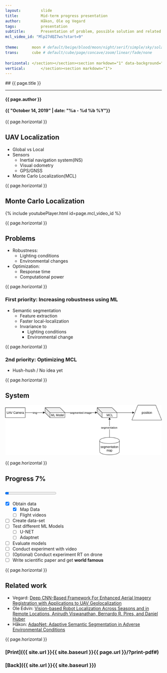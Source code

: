 ```yaml
---
layout:     	slide
title:     		Mid-term progress presentation
author:     	Håkon, Ole og Vegard
tags:           presentation 
subtitle:    	Presentation of problem, possible solution and related work.
mcl_video_id: "Mlp27dQZ7ws?start=9"

theme:		moon # default/beige/blood/moon/night/serif/simple/sky/solarized
trans:		cube # default/cube/page/concave/zoom/linear/fade/none

horizontal:	</section></section><section markdown="1" data-background=""><section markdown="1">
vertical:		</section><section markdown="1">
---
```

<section markdown="1" data-background=""><section markdown="1">
## {{ page.title }}

<hr>

#### {{ page.author }}

#### {{ "October 14, 2019" | date: "%a - %d %b %Y"}}

{{ page.horizontal }}
<!-- Start Writing Below in Markdown -->

## UAV Localization

* Global vs Local
* Sensors
    * Inertial navigation system(INS)
    * Visual odometry
    * GPS/GNSS
* Monte Carlo Localization(MCL)

{{ page.horizontal }}

## Monte Carlo Localization

{% include youtubePlayer.html id=page.mcl_video_id %}

{{ page.horizontal }}

## Problems

* Robustness:
    * Lighting conditions
    * Environmental changes
* Optimization:
    * Response time
    * Computational power

{{ page.horizontal }}

### First priority: Increasing robustness using ML

* Semantic segmentation
    * Feature extraction 
    * Faster local-localization
    * Invariance to
        * Lighting conditions
        * Environmental change 

{{ page.horizontal }}

### 2nd priority: Optimizing MCL
* Hush-hush / No idea yet

{{ page.horizontal }}

## System

![System diagram](/img/system.png)

{{ page.horizontal }}

## Progress 7%
### <progress value="7" max="100"></progress>

* [x] Obtain data
    * [x] Map Data
    * [ ] Flight videos
* [ ] Create data-set 
* [ ] Test different ML Models
    * [ ] U-NET
    * [ ] Adaptnet
* [ ] Evaluate models
* [ ] Conduct experiment with video
* [ ] (Optional) Conduct experiment RT on drone
* [ ] Write scientific paper and get **world famous**

{{ page.horizontal }}

## Related work

* Vegard: [Deep CNN-Based Framework For Enhanced Aerial Imagery Registration with Applications to UAV Geolocalization](https://github.com/in5490-run/documentation_and_research/blob/master/Papers/Nassar_A_Deep_CNN-Based_CVPR_2018_paper.pdf)
* Ole Edvin: [Vision-based Robot Localization Across Seasons and in Remote Locations, Anirudh Viswanathan, Bernardo R. Pires, and Daniel Huber](https://github.com/in5490-run/documentation_and_research/blob/master/Papers/viswanathan2016.pdf)
* Håkon: [AdapNet: Adaptive Semantic Segmentation in Adverse Environmental Conditions](https://github.com/in5490-run/documentation_and_research/blob/master/Papers/AdapNet%20Adaptive%20Semantic%20Segmentation%20in%20Adverse%20Environmental%20Conditions.pdf)

<!-- End Here -->
{{ page.horizontal }}

# [Print]({{ site.url }}{{ site.baseurl }}{{ page.url }}/?print-pdf#)

# [Back]({{ site.url }}{{ site.baseurl }})

</section></section>
